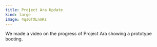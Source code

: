 ```yaml
---
title: Project Ara Update
kind: large
image: 4qsGTXLnmKs
---
```


We made a video on the progress of Project Ara showing a prototype booting.
